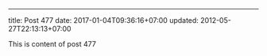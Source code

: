 ---
title: Post 477
date: 2017-01-04T09:36:16+07:00
updated: 2012-05-27T22:13:13+07:00

This is content of post 477